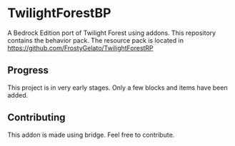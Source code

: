 # TwilightForestBP
A Bedrock Edition port of Twilight Forest using addons. This repository contains the behavior pack. The resource pack is located in https://github.com/FrostyGelato/TwilightForestRP

## Progress

This project is in very early stages. Only a few blocks and items have been added.

## Contributing

This addon is made using bridge. Feel free to contribute. 
